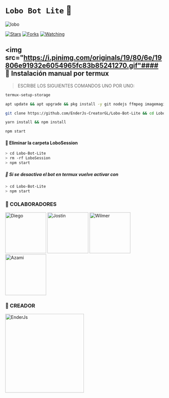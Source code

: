 # `Lobo Bot Lite` 🐺

![lobo](https://telegra.ph/file/b779934250bddcd1cf47a.jpg)

<a href="https://github.com/EnderJS-CreatorGL/Lobo-Bot-Lite"><img title="Stars" src="https://img.shields.io/github/stars/EnderJS-CreatorGL/Lobo-Bot-Lite?color=ff4500&style=flat-square" /></a>
<a href="https://github.com/zhwzein/Killua-Zoldyck/network/members"><img title="Forks" src="https://img.shields.io/github/forks/EnderJS-CreatorGL/Lobo-Bot-Lite?color=ff4500&style=flat-square" /></a>
<a href="https://github.com/zhwzein/Killua-Zoldyck/watchers"><img title="Watching" src="https://img.shields.io/github/watchers/EnderJS-CreatorGL/Lobo-Bot-Lite?label=watchers&color=ff4500&style=flat-square" /></a> <br>







## <img src="https://i.pinimg.com/originals/19/80/6e/19806e91932e6054965fc83b85241270.gif"#### 🐺 Instalación manual por termux

> ESCRIBE LOS SIGUIENTES COMANDOS UNO POR UNO:

```bash
termux-setup-storage
```
```bash
apt update && apt upgrade && pkg install -y git nodejs ffmpeg imagemagick yarn
```
```bash
git clone https://github.com/EnderJs-CreatorGL/Lobo-Bot-Lite && cd Lobo-Bot-Lite
```
```bash
yarn install && npm install
```
```bash
npm start
```

#### 🐺 Eliminar la carpeta LoboSession

```bash
> cd Lobo-Bot-Lite
> rm -rf LoboSession
> npm start
```

##### 🐺 Si se desactiva el bot en termux vuelve activar con

```bash
> cd Lobo-Bot-Lite
> npm start
```

### 💠 COLABORADORES
<a
href="https://github.com/Dev-Diego"><img src="https://github.com/Dev-Diego.png" width="130" height="130" alt="Diego"/></a> <a
href="https://github.com/Jostin207"><img src="https://github.com/Jostin207.png" width="130" height="130" alt="Jostin"/></a> <a
href="https://github.com/Wilsmac"><img src="https://github.com/Wilsmac.png" width="130" height="130" alt="Wilmer"/></a> <a
href="https://github.com/AzamiJs"><img src="https://github.com/AzamiJs.png" width="130" height="130" alt="Azami"/></a> 

### 💠 CREADOR
<a
href="https://github.com/EnderJs-CreatorGL"><img src="https://github.com/EnderJs-CreatorGL.png" width="250" height="250" alt="EnderJs"/></a>
